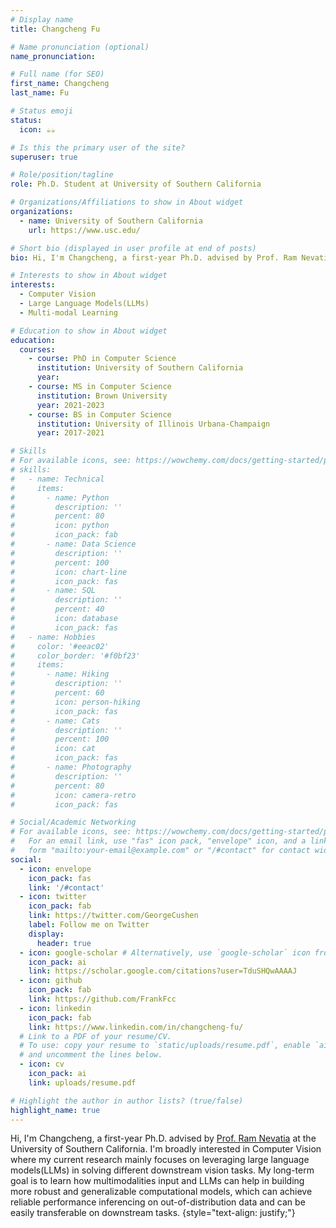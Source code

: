 ```yaml
---
# Display name
title: Changcheng Fu

# Name pronunciation (optional)
name_pronunciation: 

# Full name (for SEO)
first_name: Changcheng
last_name: Fu

# Status emoji
status:
  icon: ☕️☕️

# Is this the primary user of the site?
superuser: true

# Role/position/tagline
role: Ph.D. Student at University of Southern California

# Organizations/Affiliations to show in About widget
organizations:
  - name: University of Southern California
    url: https://www.usc.edu/

# Short bio (displayed in user profile at end of posts)
bio: Hi, I'm Changcheng, a first-year Ph.D. advised by Prof. Ram Nevatia at the University of Southern California. I'm broadly interested in Computer Vision where my current research mainly focuses on leveraging large language models(LLMs) in solving different downstream vision tasks. My long-term goal is to learn how multimodalities input and LLMs can help in building more robust and generalizable computational models, which can achieve reliable performance inferencing on out-of-distribution data and can be easily transferable on downstream tasks.

# Interests to show in About widget
interests:
  - Computer Vision
  - Large Language Models(LLMs)
  - Multi-modal Learning

# Education to show in About widget
education:
  courses:
    - course: PhD in Computer Science
      institution: University of Southern California
      year: 
    - course: MS in Computer Science
      institution: Brown University
      year: 2021-2023
    - course: BS in Computer Science
      institution: University of Illinois Urbana-Champaign
      year: 2017-2021

# Skills
# For available icons, see: https://wowchemy.com/docs/getting-started/page-builder/#icons
# skills:
#   - name: Technical
#     items:
#       - name: Python
#         description: ''
#         percent: 80
#         icon: python
#         icon_pack: fab
#       - name: Data Science
#         description: ''
#         percent: 100
#         icon: chart-line
#         icon_pack: fas
#       - name: SQL
#         description: ''
#         percent: 40
#         icon: database
#         icon_pack: fas
#   - name: Hobbies
#     color: '#eeac02'
#     color_border: '#f0bf23'
#     items:
#       - name: Hiking
#         description: ''
#         percent: 60
#         icon: person-hiking
#         icon_pack: fas
#       - name: Cats
#         description: ''
#         percent: 100
#         icon: cat
#         icon_pack: fas
#       - name: Photography
#         description: ''
#         percent: 80
#         icon: camera-retro
#         icon_pack: fas

# Social/Academic Networking
# For available icons, see: https://wowchemy.com/docs/getting-started/page-builder/#icons
#   For an email link, use "fas" icon pack, "envelope" icon, and a link in the
#   form "mailto:your-email@example.com" or "/#contact" for contact widget.
social:
  - icon: envelope
    icon_pack: fas
    link: '/#contact'
  - icon: twitter
    icon_pack: fab
    link: https://twitter.com/GeorgeCushen
    label: Follow me on Twitter
    display:
      header: true
  - icon: google-scholar # Alternatively, use `google-scholar` icon from `ai` icon pack
    icon_pack: ai
    link: https://scholar.google.com/citations?user=TduSHQwAAAAJ
  - icon: github
    icon_pack: fab
    link: https://github.com/FrankFcc
  - icon: linkedin
    icon_pack: fab
    link: https://www.linkedin.com/in/changcheng-fu/
  # Link to a PDF of your resume/CV.
  # To use: copy your resume to `static/uploads/resume.pdf`, enable `ai` icons in `params.yaml`,
  # and uncomment the lines below.
  - icon: cv
    icon_pack: ai
    link: uploads/resume.pdf

# Highlight the author in author lists? (true/false)
highlight_name: true
---
```


Hi, I'm Changcheng, a first-year Ph.D. advised by <a href="https://sites.usc.edu/iris-cvlab/professor-ram-nevatia/">Prof. Ram Nevatia</a> at the University of Southern California. I'm broadly interested in Computer Vision where my current research mainly focuses on leveraging large language models(LLMs) in solving different downstream vision tasks. My long-term goal is to learn how multimodalities input and LLMs can help in building more robust and generalizable computational models, which can achieve reliable performance inferencing on out-of-distribution data and can be easily transferable on downstream tasks.
{style="text-align: justify;"}
